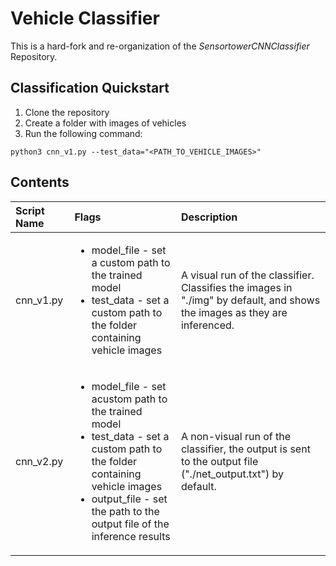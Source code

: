 
# Vehicle Classifier
This is a hard-fork and re-organization of the *SensortowerCNNClassifier* Repository.

## Classification Quickstart
1. Clone the repository 
2. Create a folder with images of vehicles
3. Run the following command:
```
python3 cnn_v1.py --test_data="<PATH_TO_VEHICLE_IMAGES>"
```

## Contents

| Script Name | Flags | Description |
|:------------|:------------|:-----------|
| cnn_v1.py | <ul><li> model_file - set a custom path to the trained model </li> <li> test_data - set a custom path to the folder containing vehicle images </li> </ul> | A visual run of the classifier. Classifies the images in "./img" by default, and shows the images as they are inferenced.|
| cnn_v2.py | <ul><li> model_file - set acustom path to the trained model </li> <li> test_data - set a custom path to the folder containing vehicle images </li> <li> output_file - set the path to the output file of the inference results </li> | A non-visual run of the classifier, the output is sent to the output file ("./net_output.txt") by default.|
